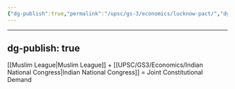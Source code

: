 ```yaml
---
{"dg-publish":true,"permalink":"/upsc/gs-3/economics/lucknow-pact/","dgHomeLink":true,"dgPassFrontmatter":false}
---
```


---
dg-publish: true
---
[[Muslim League|Muslim League]] + [[UPSC/GS3/Economics/Indian National Congress|Indian National Congress]] = Joint Constitutional Demand

